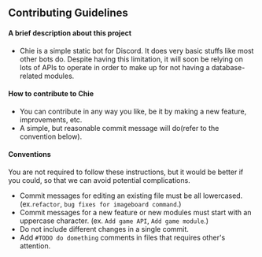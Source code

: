 ## Contributing Guidelines

#### A brief description about this project
* Chie is a simple static bot for Discord. It does very basic stuffs like most other bots do.
  Despite having this limitation, it will soon be relying on lots of APIs to operate in order to make up for not having a database-related modules.

#### How to contribute to Chie
* You can contribute in any way you like, be it by making a new feature, improvements, etc.
* A simple, but reasonable commit message will do(refer to the convention below).

#### Conventions
You are not required to follow these instructions, but it would be better if you could, so that we can avoid potential complications.
* Commit messages for editing an existing file must be all lowercased. (ex.`refactor`, `bug fixes for imageboard command`.)
* Commit messages for a new feature or new modules must start with an uppercase character. (ex. `Add game API`, `Add game module`.)
* Do not include different changes in a single commit.
* Add `#TODO do domething` comments in files that requires other's attention.
